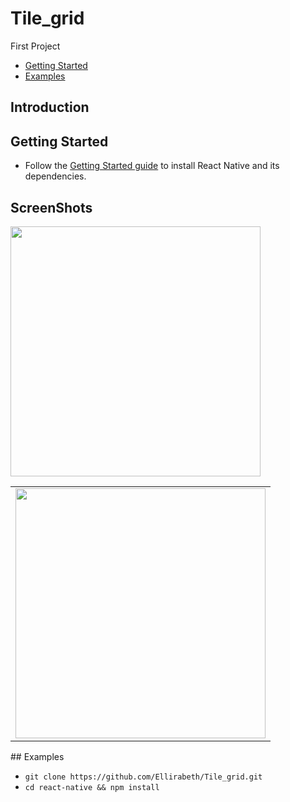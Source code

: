 # Tile_grid
First Project



- [Getting Started](#getting-started)
- [Examples](#examples)

## Introduction



## Getting Started

- Follow the [Getting Started guide](https://github.com/Ellirabeth/Tile_grid) to install React Native and its dependencies.

## ScreenShots

<table>
    <tr>
        <td>
            <img src="https://raw.github.com/Ellirabeth/Tile_grid/develop/ScreenShot_example/2016_02_23_00_11_53_My_Title_game.png" width="400px"/>
        </td>
        <td.>
            <img src="https://raw.github.com/kennycason/java_games/master/doc/screenshots/zelda5..png" width="400px"/>
        </td.>
    </tr>
</table>    
## Examples

- `git clone https://github.com/Ellirabeth/Tile_grid.git`
- `cd react-native && npm install`
